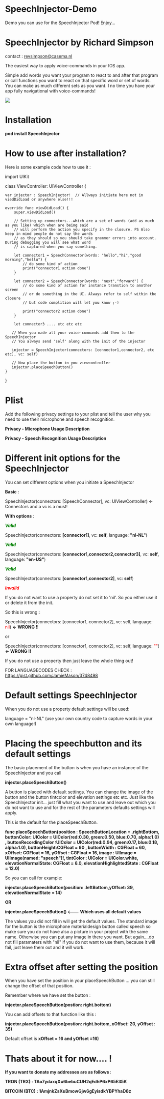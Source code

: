 # SpeechInjector-Demo
Demo you can use for the SpeechInjector Pod! Enjoy...

# SpeechInjector by Richard Simpson 
contact : revsimpson@casema.nl

The easiest way to apply voice-commands in your IOS app.

Simple add words you want your program to react to and after that program or call functions you want to react on that specific word or set of words. You can make as much different sets as you want. I no time you have your app fully navigational with voice-commands!



![](Dec-30-2018%2022-09-45.gif)

# Installation


<B>pod install SpeechInjector</B>


# How to use after installation?

Here is some example code how to use it :

import UIKit

class ViewController: UIViewController {

    var injector : SpeechInjector!  // Allways initiate here not in viedDidLoad or anywhere else!!!
    
    override func viewDidLoad() {
        super.viewDidLoad()
        
        // Setting up connectors...which are a set of words (add as much as you like) which when are being said
        // will perform the action you specify in the closure. PS Also keep in mind people do not say the words
        // as they should so you should take grammer errors into account. During debugging you will see what word
        // is captured when you say something.
        
        let connector1 = SpeechConnector(words: "hello","hi","good morning","hellu") {
            // do some kind of action
            print("connector1 action done") 
        }
        
        let connector2 = SpeechConnector(words: "next","forward") {
            // do some kind of action for instance transtion to another screen
            // or do something in the UI. Always refer to self within the closure
            // but code complition will let you know ;-)
            
            print("connector2 action done") 
        }
        
        let connector3 .... etc etc etc
 
       // When you made all your voice-commands add them to the SpeechInjector
       // You always send 'self' along with the init of the injector
       
       injector = SpeechInjector(connectors: [connector1,connector2, etc etc], vc: self)
       
       // Now place the button in you viewcontroller
       injector.placeSpeechButton()
    }
}

# Plist

Add the following privacy settings to your plist and tell the user why you need to use their microphone and speech recognition.

<B>Privacy - Microphone Usage Description</B>

<B>Privacy - Speech Recognition Usage Description</B>



# Different init options for the SpeechInjector

You can set different options when you initiate a SpeechInjector 

<B>Basic</B> :

SpeechInjector(connectors: [SpeechConnector], vc: UIViewController) <- Connectors and a vc is a must!

 
<B>With options</B> :

<B><i><font color="green">Valid</font></i></B>

SpeechInjector(connectors: <B>[connector1]</B>, vc: <B>self</B>, language: <B>"nl-NL"</B>)

<B><i><font color="green">Valid</font></i></B>

SpeechInjector(connectors: <B>[connector1,connector2,connector3]</B>, vc: <B>self</B>, language: <B>"en-US"</B>)

<B><i><font color="green">Valid</font></i></B>

SpeechInjector(connectors: <B>[connector1,connector2]</B>, vc: <B>self</B>)


<B><i><font color="red">Invalid</font></i></B>

If you do not want to use a property do not set it to 'nil'. So you either use it or delete it from the init.

So this is wrong : 

SpeechInjector(connectors: [connector1, connector2], vc: self, language: <font color="red">nil</font>) <B><- WRONG !!</B>


or


SpeechInjector(connectors: [connector1, connector2], vc: self, language: <font color="red">""</font>) <B><- WRONG !!</B>


If you do not use a property then just leave the whole thing out!

FOR LANGUAGECODES CHECK : https://gist.github.com/JamieMason/3748498




# Default settings SpeechInjector


When you do not use a property default settings will be used:

language = "nl-NL"  (use your own country code to capture words in your own language!)




# Placing the speechbutton and its default settings

The basic placement of the button is when you have an instance of the SpeechInjector and you call

<B>injector.placeSpeechButton()</B>  

A button is placed with default settings. You can change the image of the button and the button tintcolor and elevation settings etc etc.
Just like the SpeechInjector init... just fill what you want to use and leave out which you do not want to use and for the rest of the parameters defaults settings will apply.


This is the default for the placeSpeechButton.


<B>func placeSpeechButton(position : SpeechButtonLocation = .rightBottom,
                                  buttonColor: UIColor = UIColor(red:0.30, green:0.50, blue:0.70, alpha:1.0) ,
                                  buttonRecordingColor :UIColor = UIColor(red:0.94, green:0.17, blue:0.18, alpha:1.0),
                                  buttonHeight:CGFloat = 60 ,
                                  buttonWidth : CGFloat = 60,
                                  xOffset: CGFloat = 16,
                                  yOffset : CGFloat = 16,
                                  image : UIImage = UIImage(named: "speech")!,
                                  tintColor : UIColor = UIColor.white, elevationNormalState: CGFloat = 6.0,
                                  elevationHighlightedState : CGFloat =  12.0)</B>

So you can call for example: <B> 
    
injector.placeSpeechButton(position: .leftBottom,yOffset: 39, elevationNormalState = 14)


OR


injector.placeSpeechButton()   <--- Which uses all default values

</B>

The values you did not fill in will get the default values. 
The standard image for the button is the microphone materialdesign button called speech so make sure you do not have also a picture in your project with the same name. Otherwise you can put any image in there you want.
But again....do not fill paramaters with "nil" if you do not want to use them, because it will fail, just leave them out and it will work.



# Extra offset after setting the position


When you have set the position in your placeSpeechButton ... you can still change the offset of that position.

Remember where we have set the button : 

<B>injector.placeSpeechButton(postion: right.bottom)</B>

You can add offsets to that function like this :

<B>injector.placeSpeechButton(postion: right.bottom, xOffset: 20, yOffset : 35)</B>

Default offset is <B>xOffset = 16 and yOffset =16)
    
  
# Thats about it for now.... ! 


If you want to donate my addresses are as follows :

<B>TRON (TRX) : TAo7ydaxqXu6bebuCUH2qEdhP6xP65E35K</B>

<B>BITCOIN (BTC) : 1AmjnkZsXuBmowGjw6gEyisdkYBPYhaD8z</B>
